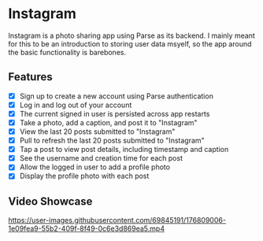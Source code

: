 # Instagram

Instagram is a photo sharing app using Parse as its backend. I mainly meant for this to be an introduction to storing user data msyelf, so the app around the basic functionality is barebones.

## Features

- [X] Sign up to create a new account using Parse authentication
- [X] Log in and log out of your account
- [X] The current signed in user is persisted across app restarts
- [X] Take a photo, add a caption, and post it to "Instagram"
- [X] View the last 20 posts submitted to "Instagram"
- [X] Pull to refresh the last 20 posts submitted to "Instagram"
- [X] Tap a post to view post details, including timestamp and caption
- [X] See the username and creation time for each post
- [X] Allow the logged in user to add a profile photo
- [X] Display the profile photo with each post

## Video Showcase

https://user-images.githubusercontent.com/69845191/176809006-1e09fea9-55b2-409f-8f49-0c6e3d869ea5.mp4
